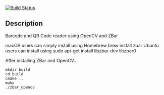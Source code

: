 [![Build Status](https://travis-ci.org/rportugal/opencv-zbar.svg?branch=master)](https://travis-ci.org/rportugal/opencv-zbar)

## Description
Barcode and QR Code reader using OpenCV and ZBar

macOS users can simply install using Homebrew
    brew install zbar
Ubuntu users can install using
    sudo apt-get install libzbar-dev libzbar0

After installing ZBar and OpenCV...

    mkdir build
    cd build
    cmake ..
    make
    ./zbar_opencv
